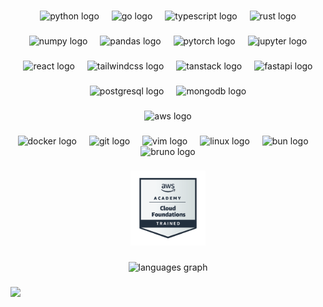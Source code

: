 <div align="center">

### 
<img src="https://cdn.jsdelivr.net/gh/devicons/devicon/icons/python/python-original.svg" height="60" alt="python logo"  />
<img width="12" />
<img src="https://cdn.jsdelivr.net/gh/devicons/devicon/icons/go/go-original.svg" height="60" alt="go logo"  />
<img width="12" />
<img src="https://cdn.simpleicons.org/typescript/3178C6" height="60" alt="typescript logo"  />
<img width="12" />
<img src="https://rustacean.net/assets/rustacean-orig-noshadow.svg" height="60" alt="rust logo"  />

###

### 
<img src="https://cdn.jsdelivr.net/gh/devicons/devicon/icons/numpy/numpy-original.svg" height="60" alt="numpy logo"  />
<img width="12" />
<img src="https://cdn.jsdelivr.net/gh/devicons/devicon/icons/pandas/pandas-original.svg" height="60" alt="pandas logo"  />
<img width="12" />
<img src="https://cdn.jsdelivr.net/gh/devicons/devicon/icons/pytorch/pytorch-original.svg" height="60" alt="pytorch logo"  />
<img width="12" />
<img src="https://cdn.jsdelivr.net/gh/devicons/devicon/icons/jupyter/jupyter-original.svg" height="60" alt="jupyter logo"  />

###

### 
<img src="https://cdn.jsdelivr.net/gh/devicons/devicon/icons/react/react-original.svg" height="60" alt="react logo"  />
<img width="12" />
<img src="https://cdn.simpleicons.org/tailwindcss/06B6D4" height="60" alt="tailwindcss logo"  />
<img width="12" />
<img src="https://tanstack.com/images/logos/logo-color-600.png" height="60" alt="tanstack logo"  />
<img width="12" />
<img src="https://cdn.jsdelivr.net/gh/devicons/devicon/icons/fastapi/fastapi-original.svg" height="60" alt="fastapi logo"  />

###

###
<img src="https://cdn.jsdelivr.net/gh/devicons/devicon/icons/postgresql/postgresql-original.svg" height="60" alt="postgresql logo"  />
<img width="12" />
<img src="https://cdn.jsdelivr.net/gh/devicons/devicon/icons/mongodb/mongodb-original.svg" height="60" alt="mongodb logo"  />

###

### 
<img src="https://cdn.jsdelivr.net/gh/devicons/devicon/icons/amazonwebservices/amazonwebservices-original-wordmark.svg" height="60" alt="aws logo"  />

###

### 
<img src="https://cdn.jsdelivr.net/gh/devicons/devicon/icons/docker/docker-original.svg" height="60" alt="docker logo"  />
<img width="12" />
<img src="https://cdn.jsdelivr.net/gh/devicons/devicon/icons/git/git-original.svg" height="60" alt="git logo"  />
<img width="12" />
<img src="https://cdn.jsdelivr.net/gh/devicons/devicon/icons/vim/vim-original.svg" height="60" alt="vim logo"  />
<img width="12" />
<img src="https://cdn.jsdelivr.net/gh/devicons/devicon/icons/linux/linux-original.svg" height="60" alt="linux logo"  />
<img width="12" />
<img src="https://bun.com/logo.svg" height="60" alt="bun logo"  />
<img width="12" />
<img src="https://github.com/usebruno/bruno/blob/main/assets/images/logo-transparent.png?raw=true" height="60" alt="bruno logo"  />

###

###
<a href="https://www.credly.com/badges/7e97b96b-3d3e-49ef-85b5-53cd30e3604f/public_url" target="_blank" rel="noopener">
  <img src="aws-academy-graduate-cloud-foundations-training-bad.png" height="120" alt="AWS Academy Graduate - Cloud Foundations - Training Badge" />
</a>
</div>

###

<div align="center">
  <img src="https://github-readme-stats.vercel.app/api/top-langs?username=codila125&locale=en&hide_title=true&layout=compact&card_width=320&langs_count=6&theme=gruvbox&hide_border=true&order=2" height="250" alt="languages graph"  />
</div>

###

<picture>
  <img src="https://pacman.abozanona.me?username=codila125" />
</picture>
